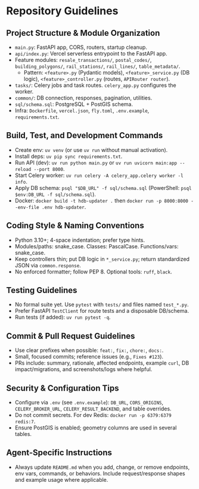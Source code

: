 # Repository Guidelines

## Project Structure & Module Organization
- `main.py`: FastAPI app, CORS, routers, startup cleanup.
- `api/index.py`: Vercel serverless entrypoint to the FastAPI app.
- Feature modules: `resale_transactions/`, `postal_codes/`, `building_polygons/`, `rail_stations/`, `rail_lines/`, `table_metadata/`.
  - Pattern: `<feature>.py` (Pydantic models), `<feature>_service.py` (DB logic), `<feature>_controller.py` (routes, `APIRouter router`).
- `tasks/`: Celery jobs and task routes. `celery_app.py` configures the worker.
- `common/`: DB connection, responses, pagination, utilities.
- `sql/schema.sql`: PostgreSQL + PostGIS schema.
- Infra: `Dockerfile`, `vercel.json`, `fly.toml`, `.env.example`, `requirements.txt`.

## Build, Test, and Development Commands
- Create env: `uv venv` (or use `uv run` without manual activation).
- Install deps: `uv pip sync requirements.txt`.
- Run API (dev): `uv run python main.py` or `uv run uvicorn main:app --reload --port 8000`.
- Start Celery worker: `uv run celery -A celery_app.celery worker -l info`.
- Apply DB schema: `psql "$DB_URL" -f sql/schema.sql` (PowerShell: `psql $env:DB_URL -f sql/schema.sql`).
- Docker: `docker build -t hdb-updater .` then `docker run -p 8000:8000 --env-file .env hdb-updater`.

## Coding Style & Naming Conventions
- Python 3.10+; 4-space indentation; prefer type hints.
- Modules/paths: snake_case. Classes: PascalCase. Functions/vars: snake_case.
- Keep controllers thin; put DB logic in `*_service.py`; return standardized JSON via `common.response`.
- No enforced formatter; follow PEP 8. Optional tools: `ruff`, `black`.

## Testing Guidelines
- No formal suite yet. Use `pytest` with `tests/` and files named `test_*.py`.
- Prefer FastAPI `TestClient` for route tests and a disposable DB/schema.
- Run tests (if added): `uv run pytest -q`.

## Commit & Pull Request Guidelines
- Use clear prefixes when possible: `feat:`, `fix:`, `chore:`, `docs:`.
- Small, focused commits; reference issues (e.g., `Fixes #123`).
- PRs include: summary, rationale, affected endpoints, example `curl`, DB impact/migrations, and screenshots/logs where helpful.

## Security & Configuration Tips
- Configure via `.env` (see `.env.example`): `DB_URL`, `CORS_ORIGINS`, `CELERY_BROKER_URL`, `CELERY_RESULT_BACKEND`, and table overrides.
- Do not commit secrets. For dev Redis: `docker run -p 6379:6379 redis:7`.
- Ensure PostGIS is enabled; geometry columns are used in several tables.

## Agent-Specific Instructions
- Always update `README.md` when you add, change, or remove endpoints, env vars, commands, or behaviors. Include request/response shapes and example usage where applicable.
